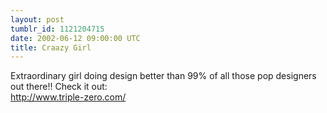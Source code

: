 ```yaml
---
layout: post
tumblr_id: 1121204715  
date: 2002-06-12 09:00:00 UTC
title: Craazy Girl
---
```


Extraordinary girl doing design better than 99% of all those pop designers out there!! Check it out:
<br/>
http://www.triple-zero.com/
